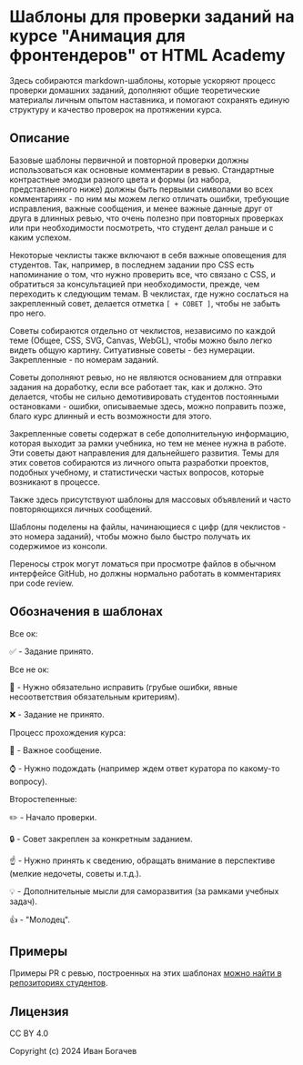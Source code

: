 # Шаблоны для проверки заданий на курсе "Анимация для фронтендеров" от HTML Academy


Здесь собираются markdown-шаблоны, которые ускоряют процесс проверки домашних заданий, дополняют общие теоретические материалы личным опытом наставника, и помогают сохранять единую структуру и качество проверок на протяжении курса.


## Описание

Базовые шаблоны первичной и повторной проверки должны использоваться как основные комментарии в ревью. Стандартные контрастные эмодзи разного цвета и формы (из набора, представленного ниже) должны быть первыми символами во всех комментариях - по ним мы можем легко отличать ошибки, требующие исправления, важные сообщения, и менее важные данные друг от друга в длинных ревью, что очень полезно при повторных проверках или при необходимости посмотреть, что студент делал раньше и с каким успехом.

Некоторые чеклисты также включают в себя важные оповещения для студентов. Так, например, в последнем задании про CSS есть напоминание о том, что нужно проверить все, что связано с CSS, и обратиться за консультацией при необходимости, прежде, чем переходить к следующим темам. В чеклистах, где нужно сослаться на закрепленный совет, делается отметка `[ + СОВЕТ ]`, чтобы не забыть про него.

Советы собираются отдельно от чеклистов, независимо по каждой теме (Общее, CSS, SVG, Canvas, WebGL), чтобы можно было легко видеть общую картину. Ситуативные советы - без нумерации. Закрепленные - по номерам заданий.

Советы дополняют ревью, но не являются основанием для отправки задания на доработку, если все работает так, как и должно. Это делается, чтобы не сильно демотивировать студентов постоянными остановками - ошибки, описываемые здесь, можно поправить позже, благо курс длинный и есть возможности для этого.

Закрепленные советы содержат в себе дополнительную информацию, которая выходит за рамки учебника, но тем не менее нужна в работе. Эти советы дают направления для дальнейшего развития. Темы для этих советов собираются из личного опыта разработки проектов, подобных учебному, и статистически частых вопросов, которые возникают в процессе.

Также здесь присутствуют шаблоны для массовых объявлений и часто повторяющихся личных сообщений.

Шаблоны поделены на файлы, начинающиеся с цифр (для чеклистов - это номера заданий), чтобы можно было быстро получать их содержимое из консоли.

Переносы строк могут ломаться при просмотре файлов в обычном интерфейсе GitHub, но должны нормально работать в комментариях при code review.


## Обозначения в шаблонах

Все ок:

:white_check_mark: - Задание принято.

Все не ок:

:red_circle: - Нужно обязательно исправить (грубые ошибки, явные несоответствия обязательным критериям).

:x: - Задание не принято.

Процесс прохождения курса:

:large_blue_diamond: - Важное сообщение.

:watch: - Нужно подождать (например ждем ответ куратора по какому-то вопросу).

Второстепенные:

:pencil2: - Начало проверки.

:lock: - Совет закреплен за конкретным заданием.

:point_up: - Нужно принять к сведению, обращать внимание в перспективе (мелкие недочеты, советы и.т.д.).

:bulb: - Дополнительные мысли для саморазвития (за рамками учебных задач).

:+1: - "Молодец".


## Примеры

Примеры PR с ревью, построенных на этих шаблонах [можно найти в репозиториях студентов](https://github.com/search?q=org:htmlacademy-animation+commenter:sfi0zy&type=pullrequests).


## Лицензия

CC BY 4.0

Copyright (c) 2024 Иван Богачев
